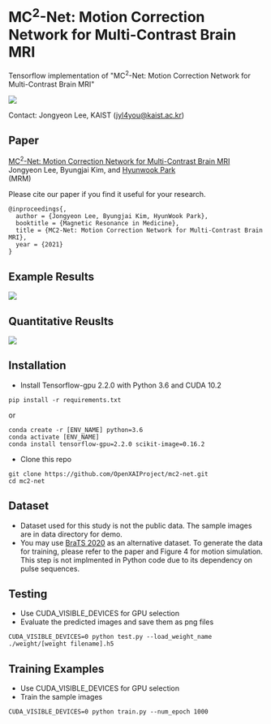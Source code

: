 # MC<sup>2</sup>-Net: Motion Correction Network for Multi-Contrast Brain MRI

Tensorflow implementation of "MC<sup>2</sup>-Net: Motion Correction Network for Multi-Contrast Brain MRI" 

![](figure/figure1.png)

Contact: Jongyeon Lee, KAIST (jyl4you@kaist.ac.kr)

## Paper
[MC<sup>2</sup>-Net: Motion Correction Network for Multi-Contrast Brain MRI](https://onlinelibrary.wiley.com/doi/full/10.1002/mrm.28719) <br />
Jongyeon Lee, Byungjai Kim, and [Hyunwook Park](http://athena.kaist.ac.kr) <br />
(MRM)

Please cite our paper if you find it useful for your research.

```
@inproceedings{,
  author = {Jongyeon Lee, Byungjai Kim, HyunWook Park},
  booktitle = {Magnetic Resonance in Medicine},
  title = {MC2-Net: Motion Correction Network for Multi-Contrast Brain MRI},
  year = {2021}
}
```

## Example Results

![](figure/figure2.png)

## Quantitative Reuslts

![](figure/figure3.png)

## Installation
* Install Tensorflow-gpu 2.2.0 with Python 3.6 and CUDA 10.2

```
pip install -r requirements.txt
```
or
```
conda create -r [ENV_NAME] python=3.6
conda activate [ENV_NAME]
conda install tensorflow-gpu=2.2.0 scikit-image=0.16.2
```

* Clone this repo
```
git clone https://github.com/OpenXAIProject/mc2-net.git
cd mc2-net
```

## Dataset
* Dataset used for this study is not the public data. The sample images are in data directory for demo.
* You may use [BraTS 2020](https://ipp.cbica.upenn.edu/#BraTS20_registration) as an alternative dataset. To generate the data for training, please refer to the paper and Figure 4 for motion simulation. This step is not implmented in Python code due to its dependency on pulse sequences.

## Testing
* Use CUDA_VISIBLE_DEVICES for GPU selection
* Evaluate the predicted images and save them as png files

```
CUDA_VISIBLE_DEVICES=0 python test.py --load_weight_name ./weight/[weight filename].h5
```

## Training Examples
* Use CUDA_VISIBLE_DEVICES for GPU selection
* Train the sample images

```
CUDA_VISIBLE_DEVICES=0 python train.py --num_epoch 1000
```



